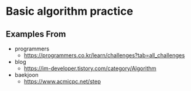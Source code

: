 # Basic algorithm practice

## Examples From
- programmers
    - https://programmers.co.kr/learn/challenges?tab=all_challenges 
- blog
    - https://im-developer.tistory.com/category/Algorithm
- baekjoon
    - https://www.acmicpc.net/step